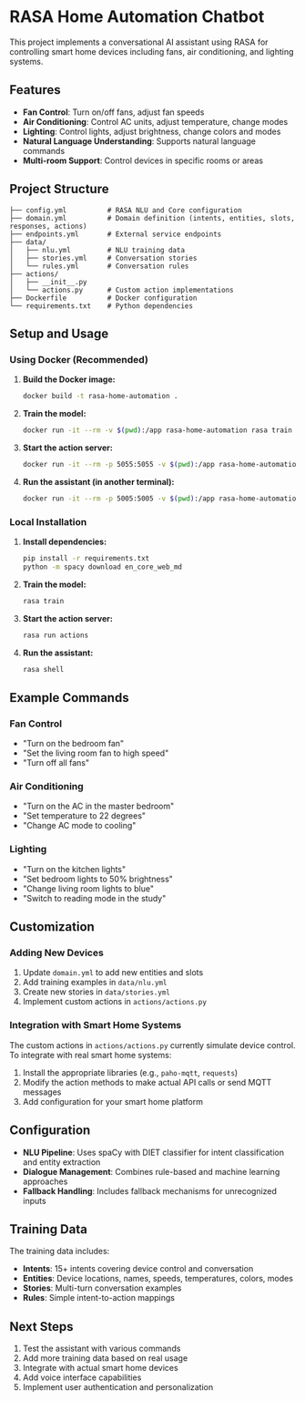 # RASA Home Automation Chatbot

This project implements a conversational AI assistant using RASA for controlling smart home devices including fans, air conditioning, and lighting systems.

## Features

- **Fan Control**: Turn on/off fans, adjust fan speeds
- **Air Conditioning**: Control AC units, adjust temperature, change modes
- **Lighting**: Control lights, adjust brightness, change colors and modes
- **Natural Language Understanding**: Supports natural language commands
- **Multi-room Support**: Control devices in specific rooms or areas

## Project Structure

```
├── config.yml          # RASA NLU and Core configuration
├── domain.yml          # Domain definition (intents, entities, slots, responses, actions)
├── endpoints.yml       # External service endpoints
├── data/
│   ├── nlu.yml         # NLU training data
│   ├── stories.yml     # Conversation stories
│   └── rules.yml       # Conversation rules
├── actions/
│   ├── __init__.py
│   └── actions.py      # Custom action implementations
├── Dockerfile          # Docker configuration
└── requirements.txt    # Python dependencies
```

## Setup and Usage

### Using Docker (Recommended)

1. **Build the Docker image:**
   ```bash
   docker build -t rasa-home-automation .
   ```

2. **Train the model:**
   ```bash
   docker run -it --rm -v $(pwd):/app rasa-home-automation rasa train
   ```

3. **Start the action server:**
   ```bash
   docker run -it --rm -p 5055:5055 -v $(pwd):/app rasa-home-automation rasa run actions
   ```

4. **Run the assistant (in another terminal):**
   ```bash
   docker run -it --rm -p 5005:5005 -v $(pwd):/app rasa-home-automation rasa shell
   ```

### Local Installation

1. **Install dependencies:**
   ```bash
   pip install -r requirements.txt
   python -m spacy download en_core_web_md
   ```

2. **Train the model:**
   ```bash
   rasa train
   ```

3. **Start the action server:**
   ```bash
   rasa run actions
   ```

4. **Run the assistant:**
   ```bash
   rasa shell
   ```

## Example Commands

### Fan Control
- "Turn on the bedroom fan"
- "Set the living room fan to high speed"
- "Turn off all fans"

### Air Conditioning
- "Turn on the AC in the master bedroom"
- "Set temperature to 22 degrees"
- "Change AC mode to cooling"

### Lighting
- "Turn on the kitchen lights"
- "Set bedroom lights to 50% brightness"
- "Change living room lights to blue"
- "Switch to reading mode in the study"

## Customization

### Adding New Devices
1. Update `domain.yml` to add new entities and slots
2. Add training examples in `data/nlu.yml`
3. Create new stories in `data/stories.yml`
4. Implement custom actions in `actions/actions.py`

### Integration with Smart Home Systems
The custom actions in `actions/actions.py` currently simulate device control. To integrate with real smart home systems:

1. Install the appropriate libraries (e.g., `paho-mqtt`, `requests`)
2. Modify the action methods to make actual API calls or send MQTT messages
3. Add configuration for your smart home platform

## Configuration

- **NLU Pipeline**: Uses spaCy with DIET classifier for intent classification and entity extraction
- **Dialogue Management**: Combines rule-based and machine learning approaches
- **Fallback Handling**: Includes fallback mechanisms for unrecognized inputs

## Training Data

The training data includes:
- **Intents**: 15+ intents covering device control and conversation
- **Entities**: Device locations, names, speeds, temperatures, colors, modes
- **Stories**: Multi-turn conversation examples
- **Rules**: Simple intent-to-action mappings

## Next Steps

1. Test the assistant with various commands
2. Add more training data based on real usage
3. Integrate with actual smart home devices
4. Add voice interface capabilities
5. Implement user authentication and personalization
